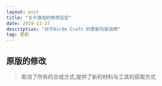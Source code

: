 ```yaml
---
layout: post
title: "关于游戏的修改设定"
date: 2019-11-27
description: "对于Airde Craft 的更新内容说明"
tag: 更新 
---   
```


## 原版的修改

> 取消了所有的合成方式,提供了新的材料与工具的获取方式



